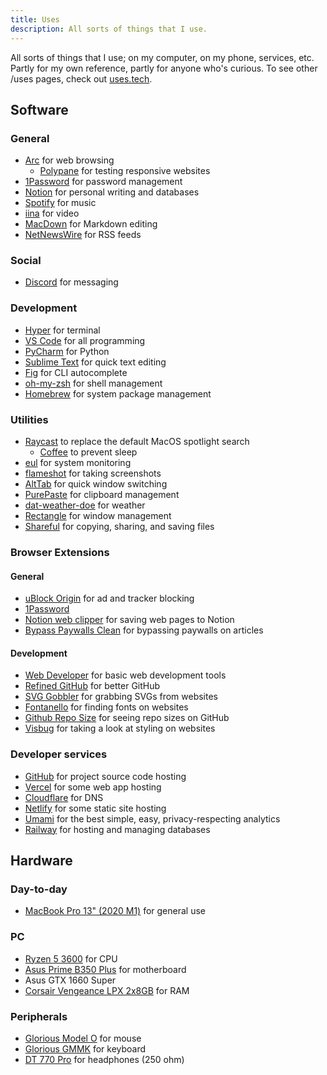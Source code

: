 ```yaml
---
title: Uses
description: All sorts of things that I use.
---
```


All sorts of things that I use; on my computer, on my phone, services, etc. Partly for my own reference, partly for anyone who's curious. To see other /uses pages, check out [uses.tech](https://uses.tech/).

## Software

### General

- [Arc](https://arc.net/) for web browsing
    - [Polypane](https://polypane.app/) for testing responsive websites
- [1Password](https://1password.com/) for password management
- [Notion](https://notion.so/) for personal writing and databases
- [Spotify](https://spotify.com/) for music
- [iina](https://iina.io/) for video
- [MacDown](https://macdown.uranusjr.com/) for Markdown editing
- [NetNewsWire](https://ranchero.com/netnewswire/) for RSS feeds


### Social

- [Discord](https://discord.com/) for messaging

### Development

- [Hyper](https://hyper.is/) for terminal
- [VS Code](https://code.visualstudio.com/) for all programming
- [PyCharm](https://www.jetbrains.com/pycharm/) for Python
- [Sublime Text](https://www.sublimetext.com/) for quick text editing
- [Fig](https://fig.io/) for CLI autocomplete
- [oh-my-zsh](https://ohmyz.sh/) for shell management
- [Homebrew](https://brew.sh/) for system package management

### Utilities

- [Raycast](https://raycast.com/) to replace the default MacOS spotlight search
    - [Coffee](https://www.raycast.com/mooxl/coffee) to prevent sleep
- [eul](https://github.com/gao-sun/eul) for system monitoring
- [flameshot](https://flameshot.org/) for taking screenshots
- [AltTab](https://alt-tab-macos.netlify.app/) for quick window switching
- [PurePaste](https://sindresorhus.com/pure-paste) for clipboard management
- [dat-weather-doe](https://github.com/inderdhir/DatWeatherDoe) for weather
- [Rectangle](https://rectangleapp.com/) for window management
- [Shareful](https://sindresorhus.com/shareful) for copying, sharing, and saving files

### Browser Extensions

#### General
- [uBlock Origin](https://github.com/gorhill/uBlock/) for ad and tracker blocking
- [1Password](https://1password.com/downloads/browser-extension/)
- [Notion web clipper](https://www.notion.so/web-clipper) for saving web pages to Notion
- [Bypass Paywalls Clean](https://gitlab.com/magnolia1234/bypass-paywalls-chrome-clean) for bypassing paywalls on articles

#### Development
- [Web Developer](https://chrispederick.com/work/web-developer/) for basic web development tools
- [Refined GitHub](https://github.com/refined-github/refined-github) for better GitHub
- [SVG Gobbler](https://www.svggobbler.com/) for grabbing SVGs from websites
- [Fontanello](https://fontanello.app/) for finding fonts on websites
- [Github Repo Size](https://github.com/Shywim/github-repo-size) for seeing repo sizes on GitHub
- [Visbug](https://github.com/GoogleChromeLabs/ProjectVisBug) for taking a look at styling on websites

### Developer services

- [GitHub](https://github.com/) for project source code hosting
- [Vercel](https://vercel.com/) for some web app hosting
- [Cloudflare](https://cloudflare.com/) for DNS
- [Netlify](https://www.netlify.com/) for some static site hosting
- [Umami](https://umami.is/) for the best simple, easy, privacy-respecting analytics
- [Railway](https://railway.app/) for hosting and managing databases

## Hardware

### Day-to-day
- [MacBook Pro 13" (2020 M1)](https://www.apple.com/macbook-pro-13/) for general use

### PC
- [Ryzen 5 3600](https://www.amd.com/en/products/cpu/amd-ryzen-5-3600) for CPU
- [Asus Prime B350 Plus](https://www.asus.com/us/Motherboards/PRIME-B350-PLUS/) for motherboard
- Asus GTX 1660 Super
- [Corsair Vengeance LPX 2x8GB](https://www.corsair.com/us/en/Categories/Products/Memory/VENGEANCE-LPX/p/CMK16GX4M2B3200C16) for RAM

### Peripherals
- [Glorious Model O](https://www.gloriousgaming.com/products/glorious-model-o-black) for mouse
- [Glorious GMMK](https://www.gloriousgaming.com/products/gmmk-full-brown-switch) for keyboard
- [DT 770 Pro](https://north-america.beyerdynamic.com/dt-770-pro.html) for headphones (250 ohm)
